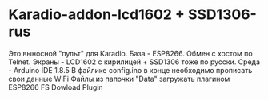 # Karadio-addon-lcd1602 + SSD1306-rus
Это выносной "пульт" для Karadio. База - ESP8266. Обмен с хостом по Telnet. Экраны - LCD1602 с кирилицей + SSD1306 тоже по русски. 
Среда - Arduino IDE 1.8.5
В файлике config.ino в конце необходимо прописать свои данные WiFi
Файлы из папочки "Data" загружать плагином ESP8266 FS Dowload Plugin
